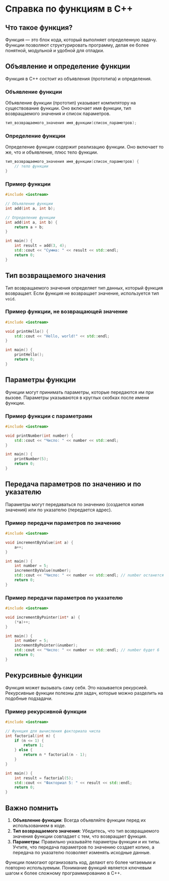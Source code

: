 # Справка по функциям в C++

## Что такое функция?

Функция — это блок кода, который выполняет определенную задачу. Функции позволяют структурировать программу, делая ее более понятной, модульной и удобной для отладки.

## Объявление и определение функции

Функция в C++ состоит из объявления (прототипа) и определения.

### Объявление функции

Объявление функции (прототип) указывает компилятору на существование функции. Оно включает имя функции, тип возвращаемого значения и список параметров.

```cpp
тип_возвращаемого_значения имя_функции(список_параметров);
```

### Определение функции

Определение функции содержит реализацию функции. Оно включает то же, что и объявление, плюс тело функции.

```cpp
тип_возвращаемого_значения имя_функции(список_параметров) {
    // тело функции
}
```

### Пример функции

```cpp
#include <iostream>

// Объявление функции
int add(int a, int b);

// Определение функции
int add(int a, int b) {
    return a + b;
}

int main() {
    int result = add(3, 4);
    std::cout << "Сумма: " << result << std::endl;
    return 0;
}
```

## Тип возвращаемого значения

Тип возвращаемого значения определяет тип данных, который функция возвращает. Если функция не возвращает значение, используется тип `void`.

### Пример функции, не возвращающей значение

```cpp
#include <iostream>

void printHello() {
    std::cout << "Hello, world!" << std::endl;
}

int main() {
    printHello();
    return 0;
}
```

## Параметры функции

Функции могут принимать параметры, которые передаются им при вызове. Параметры указываются в круглых скобках после имени функции.

### Пример функции с параметрами

```cpp
#include <iostream>

void printNumber(int number) {
    std::cout << "Число: " << number << std::endl;
}

int main() {
    printNumber(5);
    return 0;
}
```

## Передача параметров по значению и по указателю

Параметры могут передаваться по значению (создается копия значения) или по указателю (передается адрес).

### Пример передачи параметров по значению

```cpp
#include <iostream>

void incrementByValue(int a) {
    a++;
}

int main() {
    int number = 5;
    incrementByValue(number);
    std::cout << "Число: " << number << std::endl; // number останется 5
    return 0;
}
```

### Пример передачи параметров по указателю

```cpp
#include <iostream>

void incrementByPointer(int* a) {
    (*a)++;
}

int main() {
    int number = 5;
    incrementByPointer(&number);
    std::cout << "Число: " << number << std::endl; // number будет 6
    return 0;
}
```

## Рекурсивные функции

Функция может вызывать саму себя. Это называется рекурсией. Рекурсивные функции полезны для задач, которые можно разделить на подобные подзадачи.

### Пример рекурсивной функции

```cpp
#include <iostream>

// Функция для вычисления факториала числа
int factorial(int n) {
    if (n <= 1) {
        return 1;
    } else {
        return n * factorial(n - 1);
    }
}

int main() {
    int result = factorial(5);
    std::cout << "Факториал 5: " << result << std::endl;
    return 0;
}
```

## Важно помнить

1. **Объявление функции**: Всегда объявляйте функции перед их использованием в коде.
2. **Тип возвращаемого значения**: Убедитесь, что тип возвращаемого значения функции совпадает с тем, что возвращает функция.
3. **Параметры**: Правильно указывайте параметры функции и их типы. Учтите, что передача параметров по значению создает копию, а передача по указателю позволяет изменять исходные данные.

Функции помогают организовать код, делают его более читаемым и повторно используемым. Понимание функций является ключевым шагом к более сложному программированию в C++.